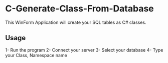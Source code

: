 # C-Generate-Class-From-Database
This WinForm Application will create your SQL tables as C# classes. 


## Usage
1- Run the program
2- Connect your server
3- Select your database
4- Type your Class, Namespace name
